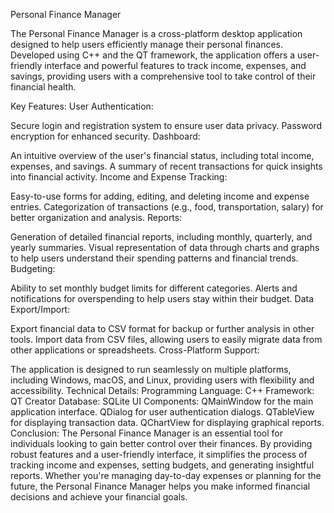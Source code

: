 Personal Finance Manager

The Personal Finance Manager is a cross-platform desktop application designed to help users efficiently manage their personal finances. Developed using C++ and the QT framework, the application offers a user-friendly interface and powerful features to track income, expenses, and savings, providing users with a comprehensive tool to take control of their financial health.

Key Features:
User Authentication:

Secure login and registration system to ensure user data privacy.
Password encryption for enhanced security.
Dashboard:

An intuitive overview of the user's financial status, including total income, expenses, and savings.
A summary of recent transactions for quick insights into financial activity.
Income and Expense Tracking:

Easy-to-use forms for adding, editing, and deleting income and expense entries.
Categorization of transactions (e.g., food, transportation, salary) for better organization and analysis.
Reports:

Generation of detailed financial reports, including monthly, quarterly, and yearly summaries.
Visual representation of data through charts and graphs to help users understand their spending patterns and financial trends.
Budgeting:

Ability to set monthly budget limits for different categories.
Alerts and notifications for overspending to help users stay within their budget.
Data Export/Import:

Export financial data to CSV format for backup or further analysis in other tools.
Import data from CSV files, allowing users to easily migrate data from other applications or spreadsheets.
Cross-Platform Support:

The application is designed to run seamlessly on multiple platforms, including Windows, macOS, and Linux, providing users with flexibility and accessibility.
Technical Details:
Programming Language: C++
Framework: QT Creator
Database: SQLite
UI Components:
QMainWindow for the main application interface.
QDialog for user authentication dialogs.
QTableView for displaying transaction data.
QChartView for displaying graphical reports.
Conclusion:
The Personal Finance Manager is an essential tool for individuals looking to gain better control over their finances. By providing robust features and a user-friendly interface, it simplifies the process of tracking income and expenses, setting budgets, and generating insightful reports. Whether you're managing day-to-day expenses or planning for the future, the Personal Finance Manager helps you make informed financial decisions and achieve your financial goals.
